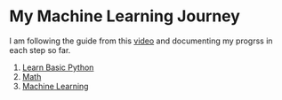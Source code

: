 # My Machine Learning Journey

I am following the guide from this [video](https://www.youtube.com/watch?v=_xIwjmCH6D4) and documenting my progrss in each step so far. 

1. [Learn Basic Python](python.md)
2. [Math](math.md)
3. [Machine Learning](machine.md
)
